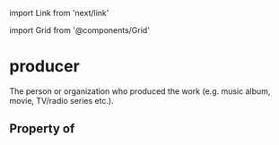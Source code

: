 import Link from 'next/link'
  
import Grid from '@components/Grid'

# producer

The person or organization who produced the work (e.g. music album, movie, TV/radio series etc.).

## Property of



